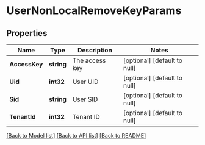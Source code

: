 # UserNonLocalRemoveKeyParams

## Properties
Name | Type | Description | Notes
------------ | ------------- | ------------- | -------------
**AccessKey** | **string** | The access key | [optional] [default to null]
**Uid** | **int32** | User UID | [optional] [default to null]
**Sid** | **string** | User SID | [optional] [default to null]
**TenantId** | **int32** | Tenant ID | [optional] [default to null]

[[Back to Model list]](../README.md#documentation-for-models) [[Back to API list]](../README.md#documentation-for-api-endpoints) [[Back to README]](../README.md)


